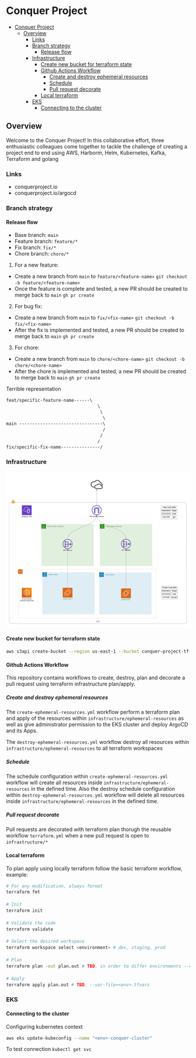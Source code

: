 # Conquer Project

- [Conquer Project](#conquer-project)
  - [Overview](#overview)
    - [Links](#links)
    - [Branch strategy](#branch-strategy)
      - [Release flow](#release-flow)
    - [Infrastructure](#infrastructure)
      - [Create new bucket for terraform state](#create-new-bucket-for-terraform-state)
      - [Github Actions Workflow](#github-actions-workflow)
        - [Create and destroy ephemeral resources](#create-and-destroy-ephemeral-resources)
        - [Schedule](#schedule)
        - [Pull request decorate](#pull-request-decorate)
      - [Local terraform](#local-terraform)
    - [EKS](#eks)
      - [Connecting to the cluster](#connecting-to-the-cluster)


## Overview

Welcome to the Conquer Project! In this collaborative effort, three enthusiastic colleagues come together to tackle the challenge of creating a project end to end using AWS, Harborm, Helm, Kubernetes, Kafka, Terraform and golang

### Links

- conquerproject.io
- conquerproject.io/argocd

### Branch strategy

#### Release flow

- Base branch: `main`
- Feature branch: `feature/*`
- Fix branch: `fix/*`
- Chore branch: `chore/*`

1. For a new feature:
- Create a new branch from `main` to `feature/<feature-name>` `git checkout -b feature/<feature-name>`
- Once the feature is complete and tested, a new PR should be created to merge back to `main` `gh pr create`

2. For bug fix:
- Create a new branch from `main` to `fix/<fix-name>` `git checkout -b fix/<fix-name>`
- After the fix is implemented and tested, a new PR should be created to merge back to `main` `gh pr create`

3. For chore:
- Create a new branch from `main` to `chore/<chore-name>` `git checkout -b chore/<chore-name>`
- After the chore is implemented and tested, a new PR should be created to merge back to `main` `gh pr create`

Terrible representation
```
feat/specific-feature-name------\
                                   \
                                    \
                                     \
main --------------------------------\
                                     /
                                    /
                                   /
fix/specific-fix-name---------------/

```

### Infrastructure

![infra](./diagrams/eks_infra.png)

#### Create new bucket for terraform state
```bash
aws s3api create-bucket --region us-east-1 --bucket conquer-project-tf-state --acl private
```

#### Github Actions Workflow

This repository contains workflows to create, destroy, plan and decorate a pull request using terraform infrastructure plan/apply.

##### Create and destroy ephemeral resources

The `create-ephemeral-resources.yml` workflow perform a terraform plan and apply of the resources within `infrastructure/ephemeral-resources` as well as give administrator permission to the EKS cluster and deploy ArgoCD and its Apps.

The `destroy-ephemeral-resources.yml` workflow destroy all resources within `infrastructure/ephemeral-resources` to all terraform workspaces

##### Schedule

The schedule configuration within `create-ephemeral-resources.yml`  workflow will create all resources inside `infrastructure/ephemeral-resources` in the defined time. Also the destroy schedule configuration within `destroy-ephemeral-resources.yml` workflow will delete all resources inside `infrastructure/ephemeral-resources` in the defined time.

##### Pull request decorate

Pull requests are decorated with terraform plan thorugh the reusable workflow `terraform.yml` when a new pull request is open to `infrastructure/*`


#### Local terraform

To plan apply using locally terraform follow the basic terraform workflow, example:

```bash
# For any modification, always format
terraform fmt

# Init
terraform init

# Validate the code
terraform validate

# Select the desired workspace
terraform workspace select <environment> # dev, staging, prod

# Plan
terraform plan -out plan.out # TBD, in order to differ environments --var-file=<env>.tfvars. Is there a way we can use terraform.workspace to do more complex logic ?

# Apply
terraform apply plan.out # TBD, --var-file=<env>.tfvars
```

### EKS

#### Connecting to the cluster

Configuring kubernetes context
```bash
aws eks update-kubeconfig --name "<env>-conquer-cluster"
```

To test connection `kubectl get svc`